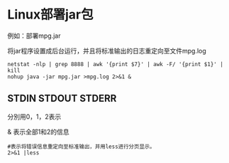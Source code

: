 # Linux部署jar包

例如：部署mpg.jar

将jar程序设置成后台运行，并且将标准输出的日志重定向至文件mpg.log

```
netstat -nlp | grep 8888 | awk '{print $7}' | awk -F/ '{print $1}' | kill
nohup java -jar mpg.jar >mpg.log 2>&1 &
```

## STDIN STDOUT STDERR
分別用0，1，2表示

& 表示全部1和2的信息

```
#表示将错误信息重定向至标准输出，并用less进行分页显示。
2>&1 |less
```